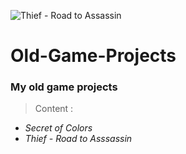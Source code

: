 ![Thief - Road to Assassin](https://img.itch.zone/aW1hZ2UvMTYxMDY0LzczOTg3MC5wbmc=/original/Z0dsIk.png)
# Old-Game-Projects
### My old game projects
> Content : 
- *Secret of Colors*
- *Thief - Road to Asssassin*
